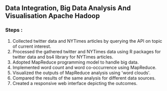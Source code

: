 ## Data Integration, Big Data Analysis And Visualisation Apache Hadoop

### Steps :

1. Collected twitter data and NYTimes articles by querying the API on topic of current interest.
2. Processed the gathered twitter and NYTimes data using R packages for twitter data and bs4 library for NYTimes articles.
3. Adopted MapReduce programming model to handle big data.
4. Implemented word count and word co-occurrence using MapReduce.
5. Visualized the outputs of MapReduce analysis using 'word clouds'.
6. Compared the results of the same analysis for different data sources.
7. Created a responsive web interface depicting the outcomes.
